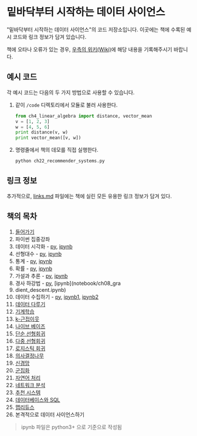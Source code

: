 밑바닥부터 시작하는 데이터 사이언스
===================================

"밑바닥부터 시작하는 데이터 사이언스"의 코드 저장소입니다.
이곳에는 책에 수록된 예시 코드와 링크 정보가 담겨 있습니다.

책에 오타나 오류가 있는 경우, [우측의 위키(Wiki)](https://github.com/e9t/data-science-from-scratch/wiki/Errata)에 해당 내용을 기록해주시기 바랍니다.

## 예시 코드

각 예시 코드는 다음의 두 가지 방법으로 사용할 수 있습니다.

1. 같이 `/code` 디렉토리에서 모듈로 불러 사용한다.

    ```python
    from ch4_linear_algebra import distance, vector_mean
    v = [1, 2, 3]
    w = [4, 5, 6]
    print distance(v, w)
    print vector_mean([v, w])
    ```
  
1. 명령줄에서 책의 데모를 직접 실행한다.

    ```bat
    python ch22_recommender_systems.py
    ```

## 링크 정보

추가적으로, [links.md](links.md) 파일에는 책에 실린 모든 유용한 링크 정보가 담겨 있다.


## 책의 목차

 1. [들어가기](code/ch01_introduction.py)
 2. 파이썬 집중강좌
 3. 데이터 시각화 - [py](code/ch03_visualizing_data.py), [ipynb](notebook/ch03_visualizing_data.ipynb)
 4. 선형대수 - [py](code/ch04_linear_algebra.py), [ipynb](notebook/ch04_linear_algebra.ipynb) 
 5. 통계 - [py](code/ch05_statistics.py), [ipynb](notebook/ch05_statistics.ipynb)
 6. 확률 - [py](code/ch06_probability.py), [ipynb](notebook/ch06_probability.ipynb)
 7. 가설과 추론 - [py](code/ch07_hypothesis_and_inference.py), [ipynb](notebook/ch07_hypothesis_and_inference.ipynb) 
 8. 경사 하강법 - [py](code/ch08_gradient_descent.py), [ipynb](notebook/ch08_gra
 9. dient_descent.ipynb)
10. 데이터 수집하기 - [py](code/ch09_getting_data.py), [ipynb1](notebook/ch09_code_test.ipynb), [ipynb2](notebook/ch09_getting_data.ipynb)
11. [데이터 다루기](code/ch10_working_with_data.py)
12. [기계학습](code/ch11_machine_learning.py)
13. [k-근접이웃](code/ch12_nearest_neighbors.py)
14. [나이브 베이즈](code/ch13_naive_bayes.py)
15. [단순 선형회귀](code/ch14_simple_linear_regression.py)
16. [다중 선형회귀](code/ch15_multiple_regression.py)
17. [로지스틱 회귀](code/ch16_logistic_regression.py)
18. [의사결정나무](code/ch17_decision_trees.py)
19. [신경망](code/ch18_neural_networks.py)
20. [군집화](code/ch19_clustering.py)
21. [자연어 처리](code/ch20_natural_language_processing.py)
22. [네트워크 분석](code/ch21_network_analysis.py)
23. [추천 시스템](code/ch22_recommender_systems.py)
24. [데이터베이스와 SQL](code/ch23_databases.py)
25. [맵리듀스](code/ch24_mapreduce.py)
26. 본격적으로 데이터 사이언스하기

> ipynb 파일은 python3+ 으로 기준으로 작성됨